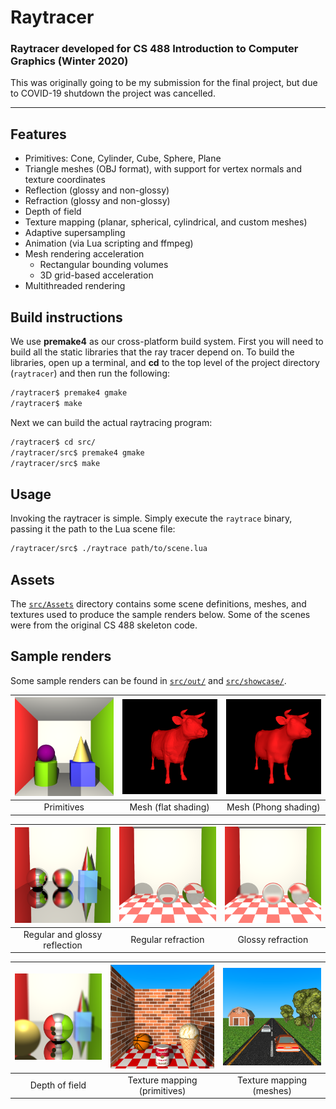 # Raytracer
### Raytracer developed for CS 488 Introduction to Computer Graphics (Winter 2020)
This was originally going to be my submission for the final project, but due to COVID-19 shutdown the project was cancelled.

---

## Features
* Primitives: Cone, Cylinder, Cube, Sphere, Plane
* Triangle meshes (OBJ format), with support for vertex normals and texture coordinates
* Reflection (glossy and non-glossy)
* Refraction (glossy and non-glossy)
* Depth of field
* Texture mapping (planar, spherical, cylindrical, and custom meshes)
* Adaptive supersampling
* Animation (via Lua scripting and ffmpeg)
* Mesh rendering acceleration
    * Rectangular bounding volumes
    * 3D grid-based acceleration
* Multithreaded rendering

## Build instructions
We use **premake4** as our cross-platform build system. First you will need to build all
the static libraries that the ray tracer depend on. To build the libraries, open up a
terminal, and **cd** to the top level of the project directory (`raytracer`) and then run the
following:
```sh
/raytracer$ premake4 gmake
/raytracer$ make
```
Next we can build the actual raytracing program:
```sh
/raytracer$ cd src/
/raytracer/src$ premake4 gmake
/raytracer/src$ make
```

## Usage
Invoking the raytracer is simple. Simply execute the `raytrace` binary, passing it the path to the Lua scene file:
```sh
/raytracer/src$ ./raytrace path/to/scene.lua
```

## Assets
The [`src/Assets`](src/Assets) directory contains some scene definitions, meshes, and textures used to produce the sample renders below. Some of the scenes were from the original CS 488 skeleton code.

## Sample renders
Some sample renders can be found in [`src/out/`](src/out/) and [`src/showcase/`](src/showcase/).

| ![Primitives](src/out/primitives.png)  | ![Mesh (flat shading)](src/out/cow-flat.png) | ![Mesh (Phong shading)](src/out/cow-phong.png) |
|:---:|:---:|:---:|
|Primitives|Mesh (flat shading)|Mesh (Phong shading)|

| ![Regular and glossy reflection](src/out/reflection.png) | ![Regular refraction](src/out/refraction.png) | ![Glossy refraction](src/out/glossy-refraction.png) |
|:---:|:---:|:---:|
|Regular and glossy reflection|Regular refraction|Glossy refraction|

| ![Depth of field](src/out/depth-of-field.png) | ![Texture mapping (primitives)](src/out/wall-ball.png) | ![Texture mapping (meshes)](src/out/highway.png) |
|:---:|:---:|:---:|
|Depth of field|Texture mapping (primitives)|Texture mapping (meshes)|
